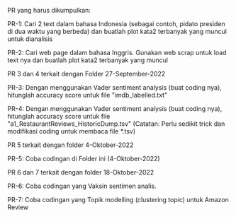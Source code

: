 PR yang harus dikumpulkan:

PR-1: Cari 2 text dalam bahasa Indonesia (sebagai contoh, pidato presiden di dua waktu yang berbeda) dan buatlah plot kata2 terbanyak yang muncul untuk dianalisis

PR-2: Cari web page dalam bahasa Inggris. Gunakan web scrap untuk load text nya dan buatlah plot kata2 terbanyak yang muncul

PR 3 dan 4 terkait dengan Folder 27-September-2022

PR-3: Dengan menggunakan Vader sentiment analysis (buat coding nya), hitunglah accuracy score untuk file "imdb_labelled.txt"

PR-4: Dengan menggunakan Vader sentiment analysis (buat coding nya), hitunglah accuracy score untuk file "a1_RestaurantReviews_HistoricDump.tsv" (Catatan: Perlu sedikit trick dan modifikasi coding untuk membaca file *.tsv)

PR 5 terkait dengan folder 4-Oktober-2022

PR-5: Coba codingan di Folder ini (4-Oktober-2022)

PR 6 dan 7 terkait dengan folder 18-Oktober-2022

PR-6: Coba codingan yang Vaksin sentimen analis.

PR-7: Coba codingan yang Topik modelling (clustering topic) untuk Amazon Review
